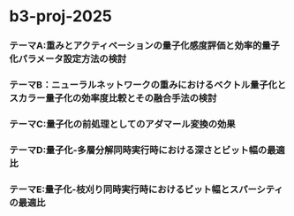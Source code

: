 # b3-proj-2025

### テーマA:重みとアクティベーションの量子化感度評価と効率的量子化パラメータ設定方法の検討
### テーマB：ニューラルネットワークの重みにおけるベクトル量子化とスカラー量子化の効率度比較とその融合手法の検討
### テーマC:量子化の前処理としてのアダマール変換の効果
### テーマD:量子化-多層分解同時実行時における深さとビット幅の最適比
### テーマE:量子化-枝刈り同時実行時におけるビット幅とスパーシティの最適比
